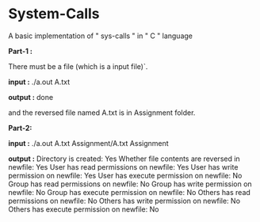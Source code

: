 # System-Calls
A basic implementation of " sys-calls " in " C " language

**Part-1 :**

There must be a file (which is a input file)`.

**input :** ./a.out A.txt

**output :** done 

and the reversed file named A.txt is in Assignment folder.

 **Part-2:**

**input :** ./a.out A.txt Assignment/A.txt Assignment

**output :** 
 Directory is created: Yes
Whether file contents are reversed in newfile: Yes
User has read permissions on newfile: Yes
User has write permission on newfile: Yes
User has execute permission on newfile: No
Group has read permissions on newfile: No
Group has write permission on newfile: No
Group has execute permission on newfile: No
Others has read permissions on newfile: No
Others has write permission on newfile: No
Others has execute permission on newfile: No



